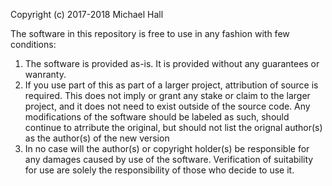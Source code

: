 Copyright (c) 2017-2018 Michael Hall

The software in this repository is free to use in any fashion with few conditions:

1. The software is provided as-is. It is provided without any guarantees or wanranty.
2. If you use part of this as part of a larger project, attribution of source is required.
   This does not imply or grant any stake or claim to the larger project, and it does not
   need to exist outside of the source code. Any modifications of the software should be labeled
   as such, should continue to atrribute the original, but should not list the orignal author(s)
   as the author(s) of the new version
3. In no case will the author(s) or copyright holder(s) be responsible for any damages 
   caused by use of the software. Verification of suitability for use are solely the 
   responsibility of those who decide to use it.
 